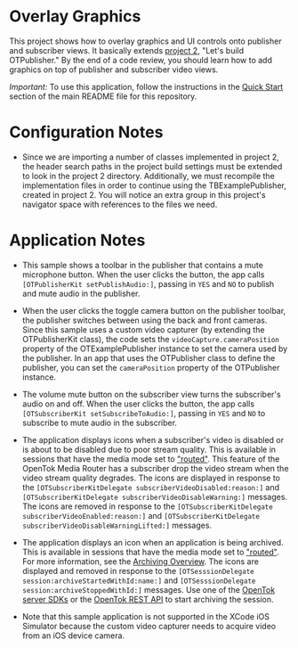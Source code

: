 Overlay Graphics
===========================

This project shows how to overlay graphics and UI controls onto publisher and 
subscriber views. It basically extends [project 2][1], "Let's build
OTPublisher." By the end of a code review, you should learn how to add
graphics on top of publisher and subscriber video views.

*Important:* To use this application, follow the instructions in the
[Quick Start](../README.md#quick-start) section of the main README file
for this repository.

Configuration Notes
===================

*   Since we are importing a number of classes implemented in project 2, the
    header search paths in the project build settings must be extended to look
    in the project 2 directory. Additionally, we must recompile the 
    implementation files in order to continue using the TBExamplePublisher,
    created in project 2. You will notice an extra group in this project's 
    navigator space with references to the files we need.
    

Application Notes
=================

*  This sample shows a toolbar in the publisher that contains a mute microphone
   button. When the user clicks the button, the app calls
   `[OTPublisherKit setPublishAudio:]`, passing in `YES` and `NO` to publish
   and mute audio in the publisher.

*  When the user clicks the toggle camera button on the publisher toolbar, the
   publisher switches between using the back and front cameras. Since this
   sample uses a custom video capturer (by extending the OTPublisherKit class),
   the code sets the `videoCapture.cameraPosition` property of the
   OTExamplePublisher instance to set the camera used by the publisher. In an
   app that uses the OTPublisher class to define the publisher, you can set the
   `cameraPosition` property of the OTPublisher instance.

*  The volume mute button on the subscriber view turns the subscriber's audio
   on and off. When the user clicks the button, the app calls
   `[OTSubscriberKit setSubscribeToAudio:]`, passing in `YES` and `NO` to
   subscribe to mute audio in the subscriber.

*  The application displays icons when a subscriber's video is disabled or
   is about to be disabled due to poor stream quality. This is available in
   sessions that have the media mode set to ["routed"][2]. This feature of
   the OpenTok Media Router has a subscriber drop the video stream when the
   video stream quality degrades. The icons are displayed in response to the
   `[OTSubscriberKitDelegate subscriberVideoDisabled:reason:]` and
   `[OTSubscriberKitDelegate subscriberVideoDisableWarning:]` messages. The
   icons are removed in response to the
   `[OTSubscriberKitDelegate subscriberVideoEnabled:reason:]` and
   `[OTSubscriberKitDelegate subscriberVideoDisableWarningLifted:]` messages.

*  The application displays an icon when an application is being archived. This
   is available in sessions that have the media mode set to ["routed"][2]. For
   more information, see the [Archiving Overview][3]. The icons are displayed
   and removed in response to the
   `[OTSesssionDelegate session:archiveStartedWithId:name:]` and
   `[OTSesssionDelegate session:archiveStoppedWithId:]` messages.
   Use one of the [OpenTok server SDKs][4] or the [OpenTok REST API][5] to start
   archiving the session.

*   Note that this sample application is not supported in the XCode iOS
    Simulator because the custom video capturer needs to acquire video from an
    iOS device camera.

[1]: ../2.Custom-Video-Driver
[2]: https://tokbox.com/opentok/tutorials/create-session/#media-mode
[3]: https://tokbox.com/opentok/tutorials/archiving/
[4]: https://tokbox.com/opentok/libraries/server/
[5]: https://tokbox.com/opentok/api/
